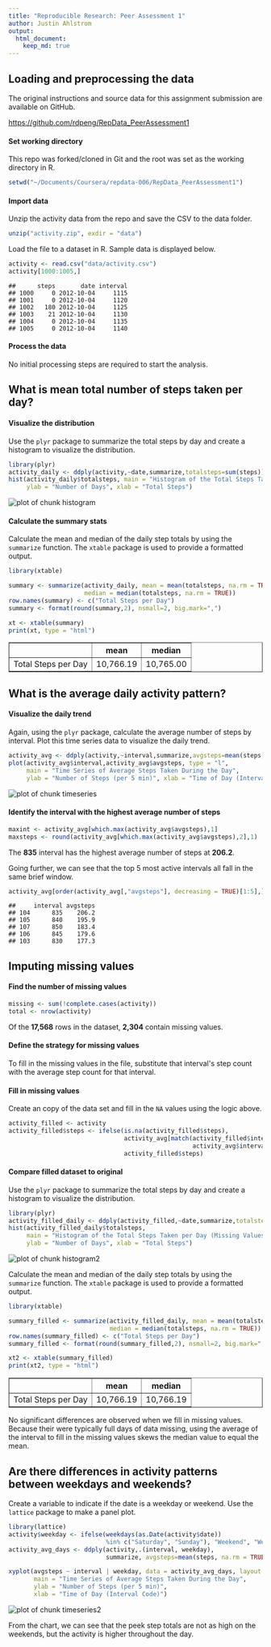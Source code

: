 ```yaml
---
title: "Reproducible Research: Peer Assessment 1"
author: Justin Ahlstrom
output: 
  html_document:
    keep_md: true
---
```



## Loading and preprocessing the data
The original instructions and source data for this assignment submission are available on GitHub.

https://github.com/rdpeng/RepData_PeerAssessment1

#### Set working directory
This repo was forked/cloned in Git and the root was set as the working directory in R.


```r
setwd("~/Documents/Coursera/repdata-006/RepData_PeerAssessment1")
```

#### Import data

Unzip the activity data from the repo and save the CSV to the data folder.

```r
unzip("activity.zip", exdir = "data")
```

Load the file to a dataset in R.  Sample data is displayed below.

```r
activity <- read.csv("data/activity.csv")
activity[1000:1005,]
```

```
##      steps       date interval
## 1000     0 2012-10-04     1115
## 1001     0 2012-10-04     1120
## 1002   180 2012-10-04     1125
## 1003    21 2012-10-04     1130
## 1004     0 2012-10-04     1135
## 1005     0 2012-10-04     1140
```

#### Process the data
No initial processing steps are required to start the analysis.

## What is mean total number of steps taken per day?

#### Visualize the distribution
Use the `plyr` package to summarize the total steps by day and create a histogram to visualize the distribution.

```r
library(plyr)
activity_daily <- ddply(activity,~date,summarize,totalsteps=sum(steps))
hist(activity_daily$totalsteps, main = "Histogram of the Total Steps Taken per Day", 
     ylab = "Number of Days", xlab = "Total Steps")
```

![plot of chunk histogram](figure/histogram.png) 

#### Calculate the summary stats
Calculate the mean and median of the daily step totals by using the `summarize` function.  The `xtable` package is used to provide a formatted output.

```r
library(xtable)

summary <- summarize(activity_daily, mean = mean(totalsteps, na.rm = TRUE), 
                     median = median(totalsteps, na.rm = TRUE))
row.names(summary) <- c("Total Steps per Day")
summary <- format(round(summary,2), nsmall=2, big.mark=",")

xt <- xtable(summary)
print(xt, type = "html")
```

<!-- html table generated in R 3.1.1 by xtable 1.7-4 package -->
<!-- Sun Sep 14 17:36:10 2014 -->
<table border=1>
<tr> <th>  </th> <th> mean </th> <th> median </th>  </tr>
  <tr> <td align="right"> Total Steps per Day </td> <td> 10,766.19 </td> <td> 10,765.00 </td> </tr>
   </table>

## What is the average daily activity pattern?

#### Visualize the daily trend
Again, using the `plyr` package, calculate the average number of steps by interval.  Plot this time series data to visualize the daily trend. 


```r
activity_avg <- ddply(activity,~interval,summarize,avgsteps=mean(steps, na.rm = TRUE))
plot(activity_avg$interval,activity_avg$avgsteps, type = "l", 
     main = "Time Series of Average Steps Taken During the Day", 
     ylab = "Number of Steps (per 5 min)", xlab = "Time of Day (Interval Code)")
```

![plot of chunk timeseries](figure/timeseries.png) 

#### Identify the interval with the highest average number of steps


```r
maxint <- activity_avg[which.max(activity_avg$avgsteps),1]
maxsteps <- round(activity_avg[which.max(activity_avg$avgsteps),2],1)
```

The **835** interval has the highest average number of steps at **206.2**.

Going further, we can see that the top 5 most active intervals all fall in the same brief window.

```r
activity_avg[order(activity_avg[,"avgsteps"], decreasing = TRUE)[1:5],]
```

```
##     interval avgsteps
## 104      835    206.2
## 105      840    195.9
## 107      850    183.4
## 106      845    179.6
## 103      830    177.3
```

## Imputing missing values

#### Find the number of missing values

```r
missing <- sum(!complete.cases(activity))
total <- nrow(activity)
```

Of the **17,568** rows in the dataset, **2,304** contain missing values.

#### Define the strategy for missing values
To fill in the missing values in the file, substitute that interval's step count with the average step count for that interval.

#### Fill in missing values
Create an copy of the data set and fill in the `NA` values using the logic above.


```r
activity_filled <- activity
activity_filled$steps <- ifelse(is.na(activity_filled$steps), 
                                activity_avg[match(activity_filled$interval, 
                                                   activity_avg$interval), "avgsteps"], 
                                activity_filled$steps)
```

#### Compare filled dataset to original
Use the `plyr` package to summarize the total steps by day and create a histogram to visualize the distribution.


```r
library(plyr)
activity_filled_daily <- ddply(activity_filled,~date,summarize,totalsteps=sum(steps))
hist(activity_filled_daily$totalsteps, 
     main = "Histogram of the Total Steps Taken per Day (Missing Values Filled)", 
     ylab = "Number of Days", xlab = "Total Steps")
```

![plot of chunk histogram2](figure/histogram2.png) 

Calculate the mean and median of the daily step totals by using the `summarize` function.  The `xtable` package is used to provide a formatted output.

```r
library(xtable)

summary_filled <- summarize(activity_filled_daily, mean = mean(totalsteps, na.rm = TRUE), 
                            median = median(totalsteps, na.rm = TRUE))
row.names(summary_filled) <- c("Total Steps per Day")
summary_filled <- format(round(summary_filled,2), nsmall=2, big.mark=",")

xt2 <- xtable(summary_filled)
print(xt2, type = "html")
```

<!-- html table generated in R 3.1.1 by xtable 1.7-4 package -->
<!-- Sun Sep 14 17:36:11 2014 -->
<table border=1>
<tr> <th>  </th> <th> mean </th> <th> median </th>  </tr>
  <tr> <td align="right"> Total Steps per Day </td> <td> 10,766.19 </td> <td> 10,766.19 </td> </tr>
   </table>
No significant differences are observed when we fill in missing values.  Because their were typically full days of data missing, using the average of the interval to fill in the missing values skews the median value to equal the mean.

## Are there differences in activity patterns between weekdays and weekends?
Create a variable to indicate if the date is a weekday or weekend.  Use the `lattice` package to make a panel plot.

```r
library(lattice)
activity$weekday <- ifelse(weekdays(as.Date(activity$date)) 
                           %in% c("Saturday", "Sunday"), "Weekend", "Weekday")
activity_avg_days <- ddply(activity,.(interval, weekday), 
                           summarize, avgsteps=mean(steps, na.rm = TRUE))

xyplot(avgsteps ~ interval | weekday, data = activity_avg_days, layout = c(1,2), type = "l",
       main = "Time Series of Average Steps Taken During the Day",
       ylab = "Number of Steps (per 5 min)",
       xlab = "Time of Day (Interval Code)")
```

![plot of chunk timeseries2](figure/timeseries2.png) 

From the chart, we can see that the peek step totals are not as high on the weekends, but the activity is higher throughout the day.

